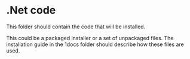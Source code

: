 # .Net code

This folder should contain the code that will be installed.

This could be a packaged installer or a set of unpackaged files. 
The installation guide in the 1docs folder should describe how these files are used.
